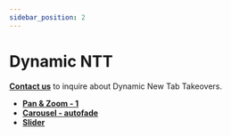 ```yaml
---
sidebar_position: 2
---
```


# Dynamic NTT

**[Contact us](https://ads.brave.com/contact)** to inquire about Dynamic New Tab Takeovers.

- **[Pan & Zoom - 1](/demos/dynamic-ntt/pan-and-zoom-1)**
- **[Carousel - autofade](/demos/dynamic-ntt/carousel-autofade)** 
- **[Slider](/demos/dynamic-ntt/slider)**